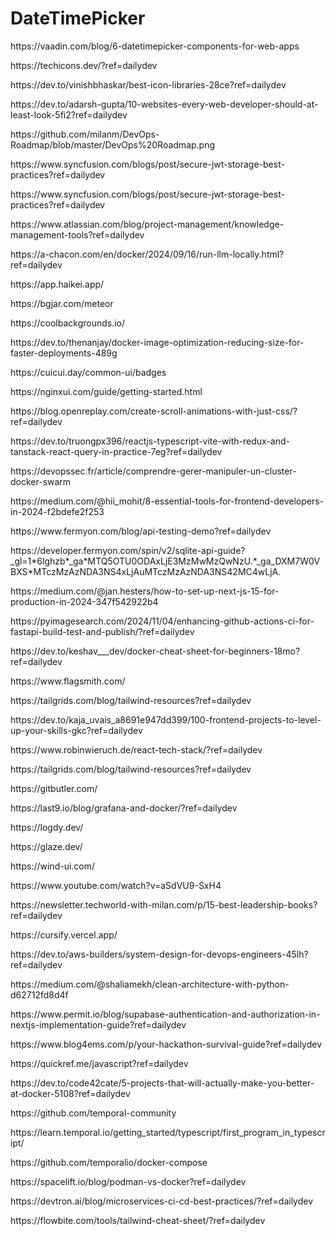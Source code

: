 # DateTimePicker
<p>https://vaadin.com/blog/6-datetimepicker-components-for-web-apps</p>
<p>https://techicons.dev/?ref=dailydev</p>
<p>https://dev.to/vinishbhaskar/best-icon-libraries-28ce?ref=dailydev</p>
<p>https://dev.to/adarsh-gupta/10-websites-every-web-developer-should-at-least-look-5fi2?ref=dailydev</p>
<p>https://github.com/milanm/DevOps-Roadmap/blob/master/DevOps%20Roadmap.png</p>
<p>https://www.syncfusion.com/blogs/post/secure-jwt-storage-best-practices?ref=dailydev</p>
<p>https://www.syncfusion.com/blogs/post/secure-jwt-storage-best-practices?ref=dailydev</p>
<p>https://www.atlassian.com/blog/project-management/knowledge-management-tools?ref=dailydev</p>
<p>https://a-chacon.com/en/docker/2024/09/16/run-llm-locally.html?ref=dailydev</p>
<p>https://app.haikei.app/</p>
<p>https://bgjar.com/meteor</p>
<p>https://coolbackgrounds.io/</p>
<p>https://dev.to/thenanjay/docker-image-optimization-reducing-size-for-faster-deployments-489g</p>
<p>https://cuicui.day/common-ui/badges</p>
<p>https://nginxui.com/guide/getting-started.html</p>
<p>https://blog.openreplay.com/create-scroll-animations-with-just-css/?ref=dailydev</p>
<p>https://dev.to/truongpx396/reactjs-typescript-vite-with-redux-and-tanstack-react-query-in-practice-7eg?ref=dailydev</p>
<p>https://devopssec.fr/article/comprendre-gerer-manipuler-un-cluster-docker-swarm</p>
<p>https://medium.com/@hii_mohit/8-essential-tools-for-frontend-developers-in-2024-f2bdefe2f253</p>
<p>https://www.fermyon.com/blog/api-testing-demo?ref=dailydev</p>
<p>https://developer.fermyon.com/spin/v2/sqlite-api-guide?_gl=1*6lghzb*_ga*MTQ5OTU0ODAxLjE3MzMwMzQwNzU.*_ga_DXM7W0VBXS*MTczMzAzNDA3NS4xLjAuMTczMzAzNDA3NS42MC4wLjA.</p>
<p>https://medium.com/@jan.hesters/how-to-set-up-next-js-15-for-production-in-2024-347f542922b4</p>
<p>https://pyimagesearch.com/2024/11/04/enhancing-github-actions-ci-for-fastapi-build-test-and-publish/?ref=dailydev</p>
<p>https://dev.to/keshav___dev/docker-cheat-sheet-for-beginners-18mo?ref=dailydev</p>
<p>https://www.flagsmith.com/</p>
<p>https://tailgrids.com/blog/tailwind-resources?ref=dailydev</p>
<p>https://dev.to/kaja_uvais_a8691e947dd399/100-frontend-projects-to-level-up-your-skills-gkc?ref=dailydev</p>
<p>https://www.robinwieruch.de/react-tech-stack/?ref=dailydev</p>https://tailgrids.com/blog/tailwind-resources?ref=dailydev</p>
<p>https://gitbutler.com/</p>
<p>https://last9.io/blog/grafana-and-docker/?ref=dailydev</p>
<p>https://logdy.dev/</p>
<p>https://glaze.dev/</p>
<p>https://wind-ui.com/</p>
<p>https://www.youtube.com/watch?v=aSdVU9-SxH4</p>
<p>https://newsletter.techworld-with-milan.com/p/15-best-leadership-books?ref=dailydev</p>
<p>https://cursify.vercel.app/</p>
<p>https://dev.to/aws-builders/system-design-for-devops-engineers-45lh?ref=dailydev</p>
<p>https://medium.com/@shaliamekh/clean-architecture-with-python-d62712fd8d4f</p>
<p>https://www.permit.io/blog/supabase-authentication-and-authorization-in-nextjs-implementation-guide?ref=dailydev</p>
<p>https://www.blog4ems.com/p/your-hackathon-survival-guide?ref=dailydev</p>
<p>https://quickref.me/javascript?ref=dailydev</p>
<p>https://dev.to/code42cate/5-projects-that-will-actually-make-you-better-at-docker-5108?ref=dailydev</p>
<p>https://github.com/temporal-community</p>
<p>https://learn.temporal.io/getting_started/typescript/first_program_in_typescript/</p>
<p>https://github.com/temporalio/docker-compose</p>
<p>https://spacelift.io/blog/podman-vs-docker?ref=dailydev</p>
<p>https://devtron.ai/blog/microservices-ci-cd-best-practices/?ref=dailydev</p>
<p>https://flowbite.com/tools/tailwind-cheat-sheet/?ref=dailydev</p>



























